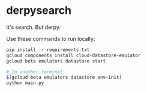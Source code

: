 # derpysearch

It's search. But derpy.

Use these commands to run locally:
```bash
pip install -r requirements.txt
gcloud components install cloud-datastore-emulator
gcloud beta emulators datastore start

# In another terminal:
$(gcloud beta emulators datastore env-init)
python main.py
```


